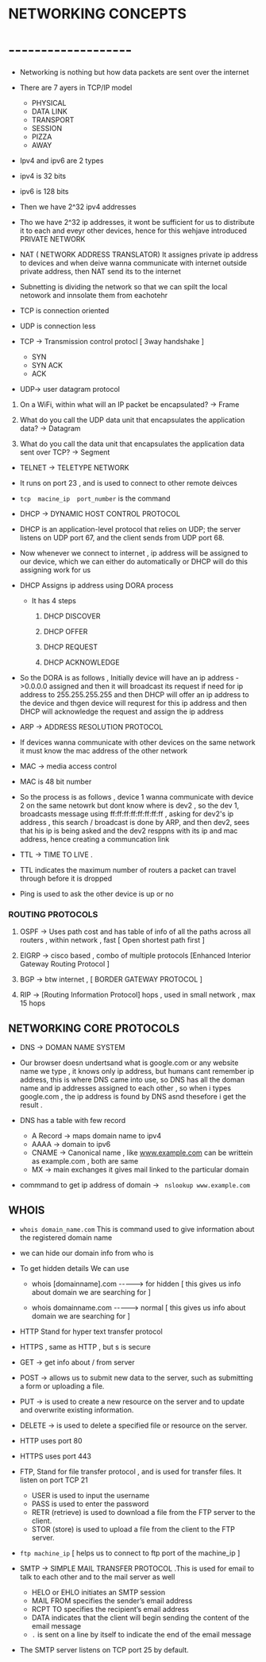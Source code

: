 # NETWORKING CONCEPTS
# -------------------

- Networking is nothing but how data packets are sent over the internet 

- There are 7 ayers in TCP/IP model
    - PHYSICAL
    - DATA LINK
    - TRANSPORT
    - SESSION
    - PIZZA
    - AWAY

- Ipv4 and ipv6 are 2 types

- ipv4 is 32 bits

- ipv6 is 128 bits
- Then we have 2^32 ipv4 addresses
- Tho we have 2^32 ip addresses, it wont be sufficient for us to distribute it to each and eveyr other devices, hence for this wehjave introduced PRIVATE NETWORK 
- NAT ( NETWORK ADDRESS TRANSLATOR) It assignes private ip address to devices and when deive wanna communicate with internet outside private address, then NAT send its to the internet 
- Subnetting is dividing the network so that we can spilt the local netowork and innsolate them from eachotehr

- TCP is connection oriented 

- UDP is connection less

- TCP -> Transmission control protocl [ 3way handshake ]
    - SYN
    - SYN ACK
    - ACK

- UDP-> user datagram protocol

1) On a WiFi, within what will an IP packet be encapsulated?
-> Frame


2) What do you call the UDP data unit that encapsulates the application data?
-> Datagram

3) What do you call the data unit that encapsulates the application data sent over TCP?
-> Segment

- TELNET -> TELETYPE NETWORK

- It runs on port 23 , and is used to connect to other remote deivces

- `tcp  macine_ip  port_number` is the command

- DHCP -> DYNAMIC HOST CONTROL PROTOCOL

- DHCP is an application-level protocol that relies on UDP; the server listens on UDP port 67, and the client sends from UDP port 68.

- Now whenever we connect to internet , ip address will be assigned to our device, which we can either do automatically or DHCP will do this assigning work for us

- DHCP Assigns ip address using DORA process 
    - It has 4 steps
        1) DHCP DISCOVER

        2) DHCP OFFER

        3) DHCP REQUEST

        4) DHCP ACKNOWLEDGE

- So the DORA is as follows , Initially device will have an ip address ->0.0.0.0 assigned and then it will broadcast its request if need for ip address to 255.255.255.255 and then DHCP will offer an ip address to the device and thgen device will requrest for this ip address and then DHCP will acknowledge the request and assign the ip address

- ARP -> ADDRESS RESOLUTION PROTOCOL

- If devices wanna communicate with other devices on the same network it must know the mac address of the other network
- MAC -> media access control
- MAC is 48 bit number

- So the process is as follows , device 1 wanna communicate with device 2 on the same netowrk but dont know where is dev2 , so the dev 1, broadcasts message using ff:ff:ff:ff:ff:ff:ff:ff , asking for dev2's ip address , this search / broadcast is done by ARP, and then dev2, sees that his ip is being asked and the dev2 resppns with its ip and mac address, hence creating a communcation link

- TTL -> TIME TO LIVE .
- TTL indicates the maximum number of routers a packet can travel through before it is dropped

- Ping is used to ask the other device is up or no

### ROUTING PROTOCOLS

1) OSPF -> Uses path cost and has table of info of all the paths across all routers , within network , fast [ Open shortest path first ]

2) EIGRP -> cisco based , combo of multiple protocols [Enhanced Interior Gateway Routing Protocol ]

3) BGP -> btw internet , [ BORDER GATEWAY PROTOCOL ]

4) RIP -> [Routing Information Protocol] hops , used in small network , max 15 hops


## NETWORKING CORE PROTOCOLS

- DNS -> DOMAN NAME SYSTEM
- Our browser doesn undertsand what is google.com or any website name we type , it knows only ip address, but humans cant remember ip address, this is where DNS came into use, so DNS has all the doman name and ip addresses assigned to each other , so when i types google.com , the ip address is found by DNS asnd thesefore i get the result . 

- DNS has a table with few record 
    - A Record -> maps domain name to ipv4
    - AAAA -> domain to ipv6
    - CNAME -> Canonical name , like www.example.com can be writtein as example.com , both are same
    - MX -> main exchanges it gives mail linked to the particular domain

- commmand to get ip address of domain -> `  nslookup www.example.com  ` 

## WHOIS

- ` whois domain_name.com ` This is command used to give information about the registered domain name

- we can hide our domain info from who is 

- To get hidden details We can use
    - whois [domainname].com    -----> for hidden [ this gives us info about domain we are searching for ]

    - whois domainname.com        -----> normal [ this gives us info about domain we are searching for ]

- HTTP Stand for hyper text transfer protocol

- HTTPS , same as HTTP , but s is secure

- GET  -> get info about / from server

- POST -> allows us to submit new data to the server, such as submitting a form or uploading a file.

- PUT -> is used to create a new resource on the server and to update and overwrite existing information.

- DELETE ->  is used to delete a specified file or resource on the server.

- HTTP uses port 80

- HTTPS uses port 443

- FTP, Stand for file transfer protocol , and is used for  transfer files. It  listen on port TCP 21
    - USER is used to input the username
    - PASS is used to enter the password
    - RETR (retrieve) is used to download a file from the FTP server to the client.
    - STOR (store) is used to upload a file from the client to the FTP server.

- ` ftp machine_ip `   [ helps us to connect to ftp port of the machine_ip ]

- SMTP -> SIMPLE MAIL TRANSFER PROTOCOL .This is used for email to talk to each other and to the mail server as well
    - HELO or EHLO initiates an SMTP session
    - MAIL FROM specifies the sender’s email address
    - RCPT TO specifies the recipient’s email address
    - DATA indicates that the client will begin sending the content of the email message
    - `.` is sent on a line by itself to indicate the end of the email message


- The SMTP server listens on TCP port 25 by default.
